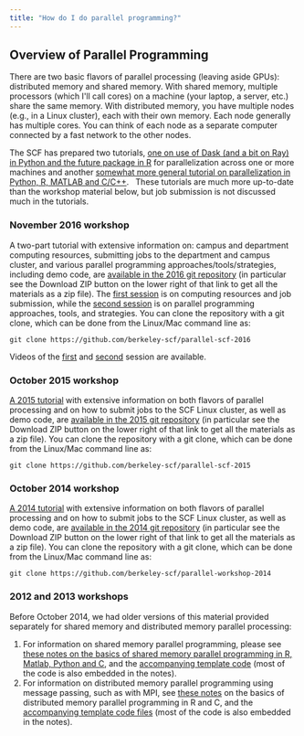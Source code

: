 ```yaml
---
title: "How do I do parallel programming?"
---
```

## Overview of Parallel Programming

There are two basic flavors of parallel processing (leaving aside GPUs):
distributed memory and shared memory. With shared memory, multiple
processors (which I'll call cores) on a machine (your laptop, a server,
etc.) share the same memory. With distributed memory, you have multiple
nodes (e.g., in a Linux cluster), each with their own memory. Each node
generally has multiple cores. You can think of each node as a separate
computer connected by a fast network to the other nodes.

The SCF has prepared two tutorials, [one on use of Dask (and a bit on
Ray) in Python and the future package in
R](http://berkeley-scf.github.io/tutorial-dask-future) for
parallelization across one or more machines and another [somewhat more
general tutorial on parallelization in Python, R, MATLAB and
C/C++](https://berkeley-scf.github.io/tutorial-parallelization).   These
tutorials are much more up-to-date than the workshop material below, but
job submission is not discussed much in the tutorials.

### November 2016 workshop

A two-part tutorial with extensive information on: campus and department
computing resources, submitting jobs to the department and campus
cluster, and various parallel programming approaches/tools/strategies,
including demo code, are [available in the 2016 git
repository](https://github.com/berkeley-scf/parallel-scf-2016) (in
particular see the Download ZIP button on the lower right of that link
to get all the materials as a zip file). The [first
session](https://rawgit.com/berkeley-scf/parallel-scf-2016/master/session1.html)
is on computing resources and job submission, while the [second
session](http://rawgit.com/berkeley-scf/parallel-scf-2016/master/session2.html)
is on parallel programming approaches, tools, and strategies. You can
clone the repository with a git clone, which can be done from the
Linux/Mac command line as:

    git clone https://github.com/berkeley-scf/parallel-scf-2016

Videos of the [first](http://youtu.be/M2rHK3z8Sr0) and
[second](https://youtu.be/0z6Tx5obs_M) session are available.

### October 2015 workshop

[A 2015
tutorial](https://rawgit.com/berkeley-scf/parallel-scf-2015/master/parallel.html)
with extensive information on both flavors of parallel processing and on
how to submit jobs to the SCF Linux cluster, as well as demo code, are
[available in the 2015 git
repository](https://github.com/berkeley-scf/parallel-scf-2015) (in
particular see the Download ZIP button on the lower right of that link
to get all the materials as a zip file). You can clone the repository
with a git clone, which can be done from the Linux/Mac command line as:

    git clone https://github.com/berkeley-scf/parallel-scf-2015

### October 2014 workshop

[A 2014
tutorial](http://www.stat.berkeley.edu/scf/paciorek-parallel-2014.pdf)
with extensive information on both flavors of parallel processing and on
how to submit jobs to the SCF Linux cluster, as well as demo code, are
[available in the 2014 git
repository](https://github.com/berkeley-scf/parallel-workshop-2014) (in
particular see the Download ZIP button on the lower right of that link
to get all the materials as a zip file). You can clone the repository
with a git clone, which can be done from the Linux/Mac command line as:

    git clone https://github.com/berkeley-scf/parallel-workshop-2014

### 2012 and 2013 workshops

Before October 2014, we had older versions of this material provided
separately for shared memory and distributed memory parallel processing:

1.  For information on shared memory parallel programming, please see
    [these notes on the basics of shared memory parallel programming in
    R, Matlab, Python and
    C](http://www.stat.berkeley.edu/scf/paciorek-parallelWorkshop.pdf),
    and the [accompanying template
    code](http://www.stat.berkeley.edu/scf/paciorek-parallelWorkshopCode.zip) (most
    of the code is also embedded in the notes).
2.  For information on distributed memory parallel programming using
    message passing, such as with MPI, see [these
    notes](http://www.stat.berkeley.edu/scf/paciorek-distribComp.pdf) on
    the basics of distributed memory parallel programming in R and C,
    and the [accompanying template code
    files](http://www.stat.berkeley.edu/scf/paciorek-distribCompCode.zip)
    (most of the code is also embedded in the notes).
